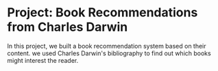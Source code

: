 # Project: Book Recommendations from Charles Darwin

In this project, we built a book recommendation system based on their content. we used Charles Darwin's bibliography to find out which books might interest the reader.

